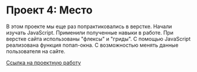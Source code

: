 # Проект 4: Место

В этом проекте мы еще раз попрактиковались в верстке.
Начали изучать JavaScript. Применили полученные навыки в работе.
При верстке сайта использованы "флексы" и "гриды".
С помощью JavaScript реализована функция попап-окна. С возможностью 
менять данные пользователя на сайте. 

[Ссылка на проектную работу](https://aibugaenko.github.io/mesto/)
